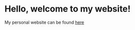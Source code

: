 # Hello, welcome to my website!
My personal website can be found [here](http://pkakowuah.github.io)
